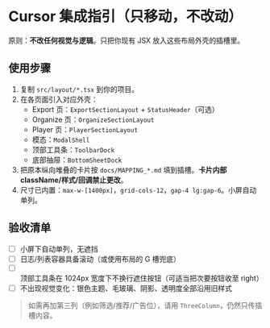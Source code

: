 # Cursor 集成指引（只移动，不改动）

原则：**不改任何视觉与逻辑**。只把你现有 JSX 放入这些布局外壳的插槽里。

## 使用步骤
1. 复制 `src/layout/*.tsx` 到你的项目。
2. 在各页面引入对应外壳：
   - Export 页：`ExportSectionLayout` + `StatusHeader`（可选）
   - Organize 页：`OrganizeSectionLayout`
   - Player 页：`PlayerSectionLayout`
   - 模态：`ModalShell`
   - 顶部工具条：`ToolbarDock`
   - 底部抽屉：`BottomSheetDock`
3. 把原本纵向堆叠的卡片按 `docs/MAPPING_*.md` 填到插槽。**卡片内部 className/样式/回调禁止更改**。
4. 尺寸已内置：`max-w-[1400px]`，`grid-cols-12`，`gap-4 lg:gap-6`。小屏自动单列。

## 验收清单
- [ ] 小屏下自动单列，无遮挡
- [ ] 日志/列表容器具备滚动（或使用布局的 G 槽兜底）
- [ ] 顶部工具条在 1024px 宽度下不换行遮住按钮（可适当把次要按钮收至 right）
- [ ] 不出现视觉变化：银色主题、毛玻璃、阴影、透明度全部沿用旧样式

> 如需再加第三列（例如筛选/推荐/广告位），请用 `ThreeColumn`，仍然只传插槽内容。
